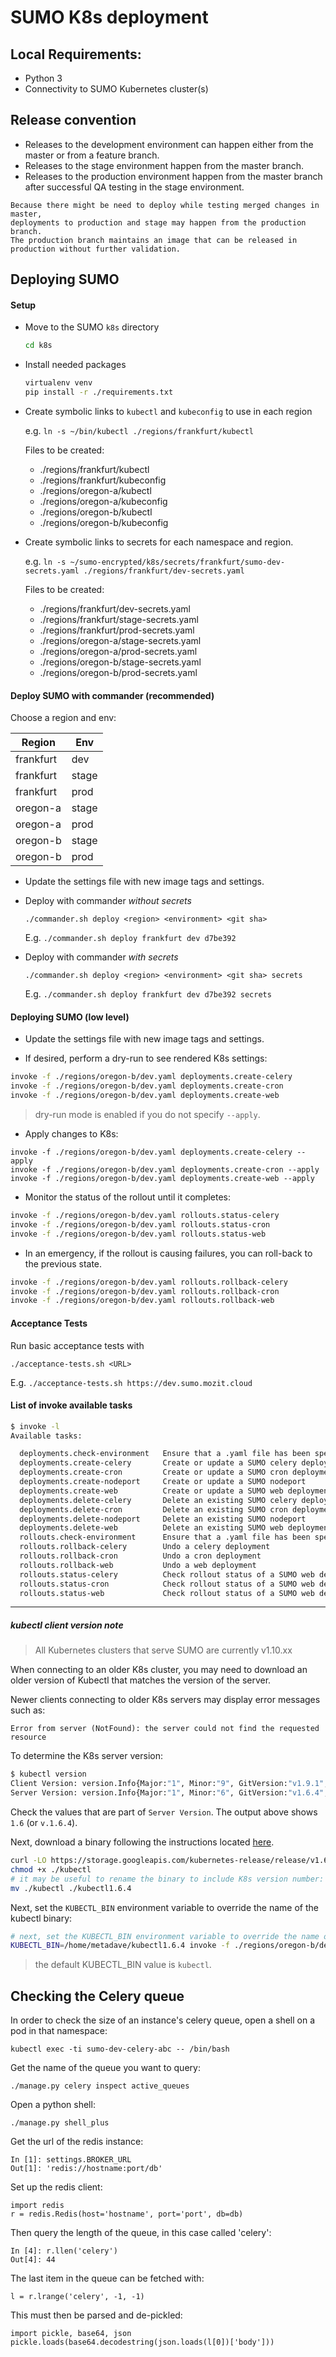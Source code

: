 # SUMO K8s deployment

## Local Requirements:

- Python 3
- Connectivity to SUMO Kubernetes cluster(s)

## Release convention

* Releases to the development environment can happen either from the master or from a feature branch.
* Releases to the stage environment happen from the master branch.
* Releases to the production environment happen from the master branch after successful QA testing in the stage environment.

```
Because there might be need to deploy while testing merged changes in master,
deployments to production and stage may happen from the production branch.
The production branch maintains an image that can be released in production without further validation.
```

## Deploying SUMO

#### Setup

- Move to the SUMO `k8s` directory

  ```sh
  cd k8s
  ```

- Install needed packages

  ```sh
  virtualenv venv
  pip install -r ./requirements.txt
  ```

- Create symbolic links to `kubectl` and `kubeconfig` to use in each region

  e.g. `ln -s ~/bin/kubectl ./regions/frankfurt/kubectl`

  Files to be created:
    - ./regions/frankfurt/kubectl
    - ./regions/frankfurt/kubeconfig
    - ./regions/oregon-a/kubectl
    - ./regions/oregon-a/kubeconfig
    - ./regions/oregon-b/kubectl
    - ./regions/oregon-b/kubeconfig

- Create symbolic links to secrets for each namespace and region.

  e.g. `ln -s ~/sumo-encrypted/k8s/secrets/frankfurt/sumo-dev-secrets.yaml ./regions/frankfurt/dev-secrets.yaml`

  Files to be created:
    - ./regions/frankfurt/dev-secrets.yaml
    - ./regions/frankfurt/stage-secrets.yaml
    - ./regions/frankfurt/prod-secrets.yaml
    - ./regions/oregon-a/stage-secrets.yaml
    - ./regions/oregon-a/prod-secrets.yaml
    - ./regions/oregon-b/stage-secrets.yaml
    - ./regions/oregon-b/prod-secrets.yaml


#### Deploy SUMO with commander (recommended)

Choose a region and env:

| Region  | Env  |
|---|---|
| frankfurt  | dev  |
| frankfurt  | stage |
| frankfurt  | prod |
| oregon-a  | stage |
| oregon-a  | prod |
| oregon-b  | stage |
| oregon-b  | prod |


- Update the settings file with new image tags and settings.

- Deploy with commander *without secrets*

  `./commander.sh deploy <region> <environment> <git sha>`

  E.g. `./commander.sh deploy frankfurt dev d7be392`

- Deploy with commander *with secrets*

  `./commander.sh deploy <region> <environment> <git sha> secrets`

  E.g. `./commander.sh deploy frankfurt dev d7be392 secrets`


#### Deploying SUMO (low level)

- Update the settings file with new image tags and settings.

- If desired, perform a dry-run to see rendered K8s settings:

```sh
invoke -f ./regions/oregon-b/dev.yaml deployments.create-celery
invoke -f ./regions/oregon-b/dev.yaml deployments.create-cron
invoke -f ./regions/oregon-b/dev.yaml deployments.create-web
```

> dry-run mode is enabled if you do not specify `--apply`.

- Apply changes to K8s:

```
invoke -f ./regions/oregon-b/dev.yaml deployments.create-celery --apply
invoke -f ./regions/oregon-b/dev.yaml deployments.create-cron --apply
invoke -f ./regions/oregon-b/dev.yaml deployments.create-web --apply
```

- Monitor the status of the rollout until it completes:

```sh
invoke -f ./regions/oregon-b/dev.yaml rollouts.status-celery
invoke -f ./regions/oregon-b/dev.yaml rollouts.status-cron
invoke -f ./regions/oregon-b/dev.yaml rollouts.status-web
```

- In an emergency, if the rollout is causing failures, you can roll-back to the previous state.

```sh
invoke -f ./regions/oregon-b/dev.yaml rollouts.rollback-celery
invoke -f ./regions/oregon-b/dev.yaml rollouts.rollback-cron
invoke -f ./regions/oregon-b/dev.yaml rollouts.rollback-web
```

#### Acceptance Tests

Run basic acceptance tests with

  `./acceptance-tests.sh <URL>`

  E.g. `./acceptance-tests.sh https://dev.sumo.mozit.cloud`


#### List of invoke available tasks

```sh
$ invoke -l
Available tasks:

  deployments.check-environment   Ensure that a .yaml file has been specified
  deployments.create-celery       Create or update a SUMO celery deployment
  deployments.create-cron         Create or update a SUMO cron deployment
  deployments.create-nodeport     Create or update a SUMO nodeport
  deployments.create-web          Create or update a SUMO web deployment
  deployments.delete-celery       Delete an existing SUMO celery deployment
  deployments.delete-cron         Delete an existing SUMO cron deployment
  deployments.delete-nodeport     Delete an existing SUMO nodeport
  deployments.delete-web          Delete an existing SUMO web deployment
  rollouts.check-environment      Ensure that a .yaml file has been specified
  rollouts.rollback-celery        Undo a celery deployment
  rollouts.rollback-cron          Undo a cron deployment
  rollouts.rollback-web           Undo a web deployment
  rollouts.status-celery          Check rollout status of a SUMO web deployment
  rollouts.status-cron            Check rollout status of a SUMO web deployment
  rollouts.status-web             Check rollout status of a SUMO web deployment
```

----

##### kubectl client version note

>All Kubernetes clusters that serve SUMO are currently v1.10.xx

When connecting to an older K8s cluster, you may need to download an older version of Kubectl that matches the version of the server.

Newer clients connecting to older K8s servers may display error messages such as:

    Error from server (NotFound): the server could not find the requested resource


To determine the K8s server version:

```sh
$ kubectl version
Client Version: version.Info{Major:"1", Minor:"9", GitVersion:"v1.9.1", GitCommit:"3a1c9449a956b6026f075fa3134ff92f7d55f812", GitTreeState:"clean", BuildDate:"2018-01-04T11:52:23Z", GoVersion:"go1.9.2", Compiler:"gc", Platform:"linux/amd64"}
Server Version: version.Info{Major:"1", Minor:"6", GitVersion:"v1.6.4", GitCommit:"d6f433224538d4f9ca2f7ae19b252e6fcb66a3ae", GitTreeState:"clean", BuildDate:"2017-05-19T18:33:17Z", GoVersion:"go1.7.5", Compiler:"gc", Platform:"linux/amd64"}
```

Check the values that are part of `Server Version`. The output above shows `1.6` (or `v.1.6.4`).

Next, download a binary following the instructions located [here](https://kubernetes.io/docs/tasks/tools/install-kubectl/).

```sh
curl -LO https://storage.googleapis.com/kubernetes-release/release/v1.6.4/bin/linux/amd64/kubectl
chmod +x ./kubectl
# it may be useful to rename the binary to include K8s version number:
mv ./kubectl ./kubectl1.6.4
```

Next, set the `KUBECTL_BIN` environment variable to override the name of the kubectl binary:

```sh
# next, set the KUBECTL_BIN environment variable to override the name of the kubectl binary:
KUBECTL_BIN=/home/metadave/kubectl1.6.4 invoke -f ./regions/oregon-b/dev.yaml deployments.create-web --apply
```

> the default KUBECTL_BIN value is `kubectl`.

## Checking the Celery queue

<!-- TODO: update this section once we've upgraded Python/Django to reflect new commands -->

In order to check the size of an instance's celery queue, open a shell on a pod in that namespace:

```
kubectl exec -ti sumo-dev-celery-abc -- /bin/bash
```

Get the name of the queue you want to query:

```
./manage.py celery inspect active_queues
```

Open a python shell:

```
./manage.py shell_plus
```

Get the url of the redis instance:
```
In [1]: settings.BROKER_URL
Out[1]: 'redis://hostname:port/db'
```

Set up the redis client:
```
import redis
r = redis.Redis(host='hostname', port='port', db=db)
```

Then query the length of the queue, in this case called 'celery':
```
In [4]: r.llen('celery')
Out[4]: 44
```

The last item in the queue can be fetched with:
```
l = r.lrange('celery', -1, -1)
```

This must then be parsed and de-pickled:
```
import pickle, base64, json
pickle.loads(base64.decodestring(json.loads(l[0])['body']))
```

